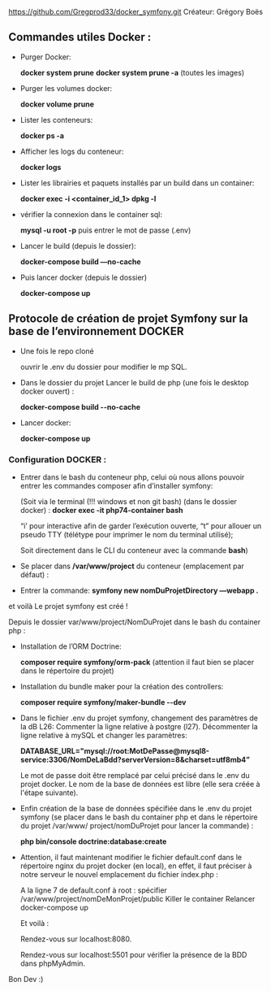 https://github.com/Gregprod33/docker_symfony.git
Créateur: Grégory Boës

## Commandes utiles Docker :

- Purger Docker:
    
    **docker system prune** **docker system prune -a** (toutes les images)
    
- Purger les volumes docker:
    
    **docker volume prune**
    

- Lister les conteneurs:
    
    **docker ps -a**
    

- Afficher les logs du conteneur:
    
    **docker logs <idDuConteneur>**

    
- Lister les librairies et paquets installés par un build dans un container:

    **docker exec -i <container_id_1>  dpkg -l**


- vérifier la connexion dans le container sql:
    
    **mysql -u root -p** puis entrer le mot de passe (.env)
    

- Lancer le build (depuis le dossier):
    
    **docker-compose build —no-cache**
    

- Puis lancer docker (depuis le dossier)
    
     **docker-compose up**
    


## Protocole de création de projet Symfony sur la base de l’environnement DOCKER

- Une fois le repo cloné
    
    ouvrir le .env du dossier pour modifier le mp SQL.


- Dans le dossier du projet Lancer le build de php (une fois le desktop docker ouvert) :
    
    **docker-compose build --no-cache**


- Lancer docker:

    **docker-compose up**



### Configuration DOCKER :

- Entrer dans le bash du conteneur php, celui où nous allons pouvoir entrer les commandes composer afin d’installer symfony:
    
    (Soit via le terminal (!!! windows et non git bash) (dans le dossier docker) : **docker exec -it php74-container bash**
    
    “i’ pour interactive afin de garder l’exécution ouverte, “t” pour allouer un pseudo TTY (télétype pour imprimer le nom du terminal utilisé);
    
    Soit directement dans le CLI du conteneur avec la commande **bash**)
    
- Se placer dans **/var/www/project** du conteneur (emplacement par défaut) :
- Entrer la commande: **symfony new nomDuProjetDirectory —webapp .**

et voilà Le projet symfony est créé !


Depuis le dossier var/www/project/NomDuProjet dans le bash du container php :

- Installation de l’ORM Doctrine:

    **composer require symfony/orm-pack** (attention il faut bien se placer dans le répertoire du projet)


- Installation du bundle maker pour la création des controllers:

    **composer require symfony/maker-bundle --dev**


- Dans le fichier .env du projet symfony, changement des paramètres de la dB L26:
    Commenter la ligne relative à postgre (l27).
    Décommenter la ligne relative à mySQL et changer les paramètres:

    **DATABASE_URL="mysql://root:MotDePasse@mysql8-service:3306/NomDeLaBdd?serverVersion=8&charset=utf8mb4”**

    Le mot de passe doit être remplacé par celui précisé dans le .env du projet docker.
    Le nom de la base de données est libre (elle sera créée à l'étape suivante).

    
- Enfin création de la base de données spécifiée dans le .env du projet symfony (se placer dans le bash du container php et dans le répertoire du projet /var/www/      project/nomDuProjet pour lancer la commande) :
    
    **php bin/console doctrine:database:create**



- Attention, il faut maintenant modifier le fichier default.conf dans le répertoire nginx du projet docker (en local), en effet, il faut préciser à notre serveur le nouvel emplacement du fichier index.php :
    
    A la ligne 7 de default.conf à root : spécifier /var/www/project/nomDeMonProjet/public
    Killer le container
    Relancer docker-compose up
    
    Et voilà :
    
    Rendez-vous sur localhost:8080.

    Rendez-vous sur localhost:5501 pour vérifier la présence de la BDD dans phpMyAdmin.


Bon Dev :)